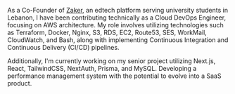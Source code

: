 
As a Co-Founder of [Zaker](https://zaker.io/), an edtech platform serving university students in Lebanon, I have been contributing technically as a Cloud DevOps Engineer, focusing on AWS architecture. My role involves utilizing technologies such as Terraform, Docker, Nginx, S3, RDS, EC2, Route53, SES, WorkMail, CloudWatch, and Bash, along with implementing Continuous Integration and Continuous Delivery (CI/CD) pipelines.

Additionally, I'm currently working on my senior project utilizing Next.js, React, TailwindCSS, NextAuth, Prisma, and MySQL. 
Developing a performance management system with the potential to evolve into a SaaS product.

<!-- Stats Section
![abbas-borji's Stats](https://github-readme-stats.vercel.app/api?username=abbas-borji&theme=dark&show_icons=true&hide_border=false&count_private=true)
![abbas-borji's Streak](https://github-readme-streak-stats.herokuapp.com/?user=abbas-borji&theme=dark&hide_border=false)
![abbas-borji's Top Languages](https://github-readme-stats.vercel.app/api/top-langs/?username=abbas-borji&theme=dark&show_icons=true&hide_border=false&layout=compact)
